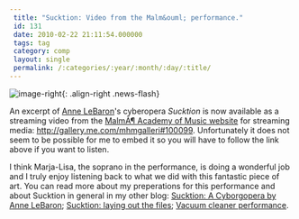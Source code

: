 ```yaml
---
 title: "Sucktion: Video from the Malm&ouml; performance."
 id: 131
 date: 2010-02-22 21:11:54.000000
 tags: tag
 category: comp
 layout: single
 permalink: /:categories/:year/:month/:day/:title/
---
```

![image-right](/assets/images/){: .align-right .news-flash}

An excerpt of <a href="http://www.annelebaron.com/">Anne LeBaron</a>'s cyberopera <em>Sucktion</em> is now available as a streaming video from the <a href="http://www.mhm.lu.se">MalmÃ¶ Academy of Music website</a> for streaming media: <a href="http://gallery.me.com/mhmgalleri#100099">http://gallery.me.com/mhmgalleri#100099</a>. Unfortunately it does not seem to be possible for me to embed it so you will have to follow the link above if you want to listen.



I think Marja-Lisa, the soprano in the performance, is doing a wonderful job and I truly enjoy listening back to what we did with this fantastic piece of art. You can read more about my preperations for this performance and about Sucktion in general in my other blog: <a href="http://www.henrikfrisk.com/diary/archives/2009/10/sucktion_a_cybo.php">Sucktion: A Cyborgopera by Anne LeBaron</a>; <a href="http://www.henrikfrisk.com/diary/archives/2009/11/sucktion_laying.php">Sucktion: laying out the files</a>; <a href="http://www.henrikfrisk.com/diary/archives/2009/11/vacuum_cleaner.php">Vacuum cleaner performance</a>.

